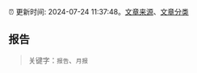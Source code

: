 :alarm_clock: 更新时间: 2024-07-24 11:37:48。[文章来源](/README.md)、[文章分类](/TAGS.md)

## 报告


> 关键字：`报告`、`月报`



